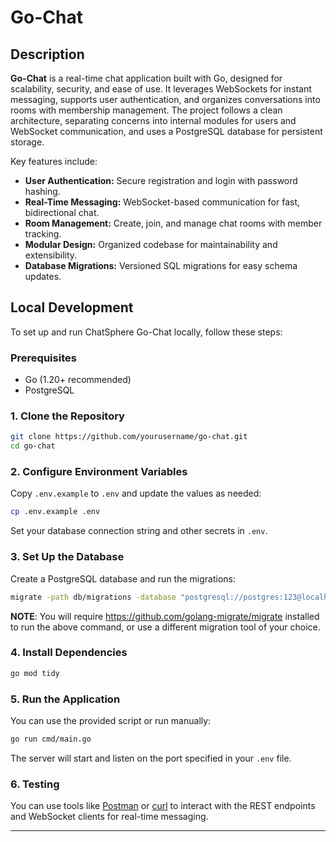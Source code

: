 # Go-Chat

## Description

**Go-Chat** is a real-time chat application built with Go, designed for scalability, security, and ease of use. It leverages WebSockets for instant messaging, supports user authentication, and organizes conversations into rooms with membership management. The project follows a clean architecture, separating concerns into internal modules for users and WebSocket communication, and uses a PostgreSQL database for persistent storage.

Key features include:

- **User Authentication:** Secure registration and login with password hashing.
- **Real-Time Messaging:** WebSocket-based communication for fast, bidirectional chat.
- **Room Management:** Create, join, and manage chat rooms with member tracking.
- **Modular Design:** Organized codebase for maintainability and extensibility.
- **Database Migrations:** Versioned SQL migrations for easy schema updates.

## Local Development

To set up and run ChatSphere Go-Chat locally, follow these steps:

### Prerequisites

- Go (1.20+ recommended)
- PostgreSQL

### 1. Clone the Repository

```bash
git clone https://github.com/yourusername/go-chat.git
cd go-chat
```

### 2. Configure Environment Variables

Copy `.env.example` to `.env` and update the values as needed:

```bash
cp .env.example .env
```

Set your database connection string and other secrets in `.env`.

### 3. Set Up the Database

Create a PostgreSQL database and run the migrations:

```bash
migrate -path db/migrations -database "postgresql://postgres:123@localhost:5432/go-chat?sslmode=disable" -verbose up
```
**NOTE**: You will require https://github.com/golang-migrate/migrate installed to run the above command, or use a different migration tool of your choice.

### 4. Install Dependencies

```bash
go mod tidy
```

### 5. Run the Application

You can use the provided script or run manually:

```bash
go run cmd/main.go
```

The server will start and listen on the port specified in your `.env` file.

### 6. Testing

You can use tools like [Postman](https://www.postman.com/) or [curl](https://curl.se/) to interact with the REST endpoints and WebSocket clients for real-time messaging.

---

